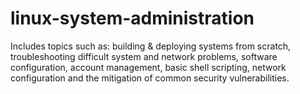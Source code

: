 # linux-system-administration
Includes topics such as: building &amp; deploying systems from scratch, troubleshooting difficult system and network problems, software configuration, account management, basic shell scripting, network configuration and the mitigation of common security vulnerabilities.
